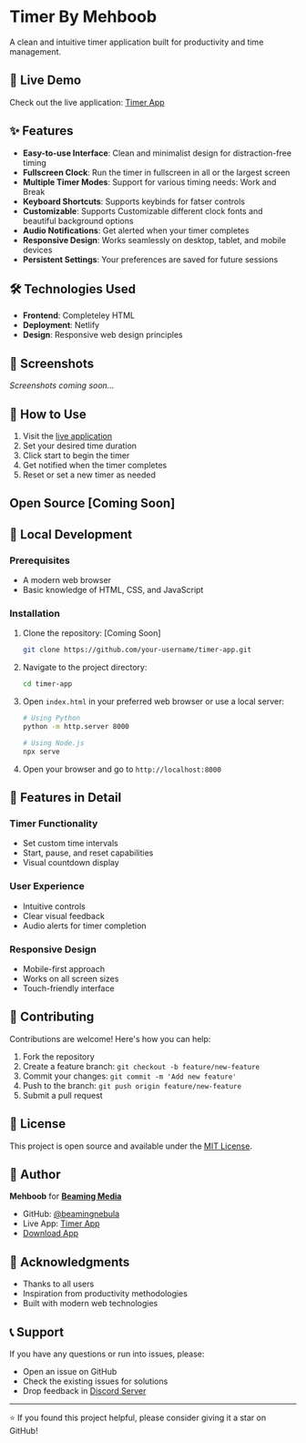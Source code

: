 # Timer By Mehboob

A clean and intuitive timer application built for productivity and time management.

## 🚀 Live Demo

Check out the live application: [Timer App](https://timerbymehboob.netlify.app/)

## ✨ Features

- **Easy-to-use Interface**: Clean and minimalist design for distraction-free timing
-  **Fullscreen Clock**: Run the timer in fullscreen in all or the largest screen
- **Multiple Timer Modes**: Support for various timing needs: Work and Break
-  **Keyboard Shortcuts**: Supports keybinds for fatser controls
-   **Customizable**: Supports Customizable different clock fonts and beautiful background options
- **Audio Notifications**: Get alerted when your timer completes
- **Responsive Design**: Works seamlessly on desktop, tablet, and mobile devices
- **Persistent Settings**: Your preferences are saved for future sessions

## 🛠️ Technologies Used

- **Frontend**: Completeley HTML
- **Deployment**: Netlify
- **Design**: Responsive web design principles

## 📱 Screenshots

<!-- Add screenshots of your app here -->
*Screenshots coming soon...*

## 🎯 How to Use

1. Visit the [live application](https://timerbymehboob.netlify.app/)
2. Set your desired time duration
3. Click start to begin the timer
4. Get notified when the timer completes
5. Reset or set a new timer as needed

## Open Source  [Coming Soon]
## 🔧 Local Development

### Prerequisites

- A modern web browser
- Basic knowledge of HTML, CSS, and JavaScript

### Installation

1. Clone the repository:  [Coming Soon]
   ```bash
   git clone https://github.com/your-username/timer-app.git
   ```

2. Navigate to the project directory:
   ```bash
   cd timer-app
   ```

3. Open `index.html` in your preferred web browser or use a local server:
   ```bash
   # Using Python
   python -m http.server 8000
   
   # Using Node.js
   npx serve
   ```

4. Open your browser and go to `http://localhost:8000`

## 🌟 Features in Detail

### Timer Functionality
- Set custom time intervals
- Start, pause, and reset capabilities
- Visual countdown display

### User Experience
- Intuitive controls
- Clear visual feedback
- Audio alerts for timer completion

### Responsive Design
- Mobile-first approach
- Works on all screen sizes
- Touch-friendly interface

## 🤝 Contributing

Contributions are welcome! Here's how you can help:

1. Fork the repository
2. Create a feature branch: `git checkout -b feature/new-feature`
3. Commit your changes: `git commit -m 'Add new feature'`
4. Push to the branch: `git push origin feature/new-feature`
5. Submit a pull request

## 📝 License

This project is open source and available under the [MIT License](LICENSE).

## 👤 Author

**Mehboob** for **[Beaming Media](https://beamingmedia.netlify.app/)**
- GitHub: [@beamingnebula](https://github.com/beamingnebula)
- Live App: [Timer App](https://timerbymehboob.netlify.app/)
- [Download App](https://timerbymehboob.netlify.app/downloadpage.html)

## 🙏 Acknowledgments

- Thanks to all users
- Inspiration from productivity methodologies
- Built with modern web technologies

## 📞 Support

If you have any questions or run into issues, please:
- Open an issue on GitHub
- Check the existing issues for solutions
- Drop feedback in [Discord Server](https://discord.com/invite/CDAmXSaXQF/)

---

⭐ If you found this project helpful, please consider giving it a star on GitHub!

